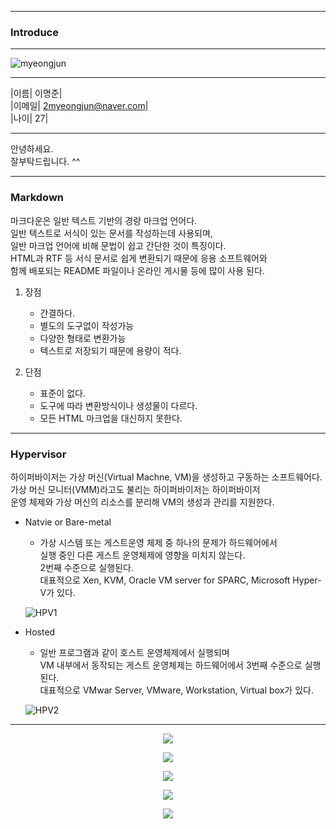 
---

### Introduce

---

![myeongjun](https://user-images.githubusercontent.com/77829885/202432139-d9dfd194-b81e-4058-8de2-19aec00e2e7e.png)

---

|이름| 이명준|  
|이메일| 2myeongjun@naver.com|  
|나이| 27|  

---

안녕하세요.  
잘부탁드립니다. ^^

---

### Markdown

마크다운은 일반 텍스트 기반의 경량 마크업 언어다.  
일반 텍스트로 서식이 있는 문서를 작성하는데 사용되며,  
일반 마크업 언어에 비해 문법이 쉽고 간단한 것이 특징이다.  
HTML과 RTF 등 서식 문서로 쉽게 변환되기 때문에 응용 소프트웨어와  
함께 배포되는 README 파일이나 온라인 게시물 등에 많이 사용 된다.  

1. 장점
    - 간결하다.
    - 별도의 도구없이 작성가능
    - 다양한 형태로 변환가능
    - 텍스트로 저장되기 때문에 용량이 적다.

2. 단점
    - 표준이 없다.
    - 도구에 따라 변환방식이나 생성물이 다르다.
    - 모든 HTML 마크업을 대신하지 못한다.

---

### Hypervisor

하이퍼바이저는 가상 머신(Virtual Machne, VM)을 생성하고 구동하는 소프트웨어다. 
가상 머신 모니터(VMM)라고도 불리는 하이퍼바이저는 하이퍼바이저  
운영 체제와 가상 머신의 리소스를 분리해 VM의 생성과 관리를 지원한다.  

* Natvie or Bare-metal
    * 가상 시스템 또는 게스트운영 체제 중 하나의 문제가 하드웨어에서  
    실행 중인 다른 게스트 운영체제에 영향을 미치지 않는다.  
    2번째 수준으로 실행된다.  
    대표적으로 Xen, KVM, Oracle VM server for SPARC, Microsoft Hyper-V가 있다.  

    ![HPV1](https://user-images.githubusercontent.com/77829885/202845957-b21258d4-25be-4932-a91b-83bd47f87381.png)

* Hosted
    * 일반 프로그램과 같이 호스트 운영체제에서 실행되며  
    VM 내부에서 동작되는 게스트 운영체제는 하드웨어에서 3번째 수준으로 실행된다.  
    대표적으로 VMwar Server, VMware, Workstation, Virtual box가 있다.

    ![HPV2](https://user-images.githubusercontent.com/77829885/202845961-9e47e467-ac68-4213-806b-86fefb0d5179.png)

---

<div align="center">

<a href="https://github.com/Leemyeongjun/Leemyeongjun.github.io"><img src="https://hits.seeyoufarm.com/api/count/incr/badge.svg?url=https%3A%2F%2Fleemyeongjun.github.io&count_bg=%23000000&title_bg=%23000000&icon=&icon_color=%23E7E7E7&title=Visit&edge_flat=false"/></a>

<a href="https://www.twitter.com" target="_blank"><img src="https://img.shields.io/badge/Twitter-1DA1F2?style=for-thebadge&logo=트위터아이콘&logoColor=black"/></a>

<a href="https://ko-kr.facebook.com/" target="_blank"><img src="https://img.shields.io/badge/Facebook-1877F2?style=for-thebadge&logo=페이스북아이콘&logoColor=black"/></a>

<a href="https://www.youtube.com/" target="_blank"><img src="https://img.shields.io/badge/Youtube-FF0000?style=for-thebadge&logo=유튜브아이콘&logoColor=wihte"/></a>

<a href="https://www.naver.com/" target="_blank"><img src="https://img.shields.io/badge/Naver-03C75A?style=for-thebadge&logo=네이버아이콘&logoColor=wihte"/></a>

</div>
